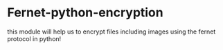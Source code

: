 # Fernet-python-encryption
this module will help us to encrypt files including images using the fernet protocol in python!
